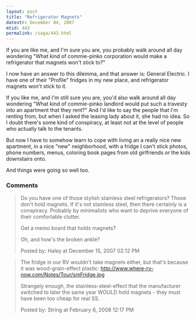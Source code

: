 ```yaml
---
layout: post
title: "Refrigerator Magnets"
datestr: December 04, 2007
mtid: 443
permalink: /saga/443.html
---
```


If you are like me, and I'm sure you are, you probably walk around all day wondering "What kind of commie-pinko corporation would make a refrigerator that magnets won't stick to?"

I now have an answer to this dilemma, and that answer is: General Electric.  I have one of their "Profile" fridges in my new place, and refrigerator magnets won't stick to it.

If you like me, and I'm still sure you are, you'd also walk around all day wondering "What kind of commie-pinko landlord would put such a travesty into an apartment that they rent?"  And I'd like to say the people that I'm renting from, but when I asked the leasing lady about it, she had no idea.  So I doubt there's some kind of conspiracy, at least not at the level of people who actually talk to the tenants.

But now I have to somehow learn to cope with living an a really nice new apartment, in a nice "new" neighborhood, with a fridge I can't stick photos, phone numbers, menus, coloring book pages from old girlfriends or the kids downstairs onto.

And things were going so well too.

### Comments

<blockquote>
Do you have one of those stylish stainless steel refrigerators? Those don't hold magnets. If it's not stainless steel, then there certainly is a conspiracy. Probably by minimalists who want to deprive everyone of their comfortable clutter.

Get a memo board that holds magnets?

Oh, and how's the broken ankle?
<div class="comment-meta">Posted by: Haley at December 15, 2007 02:12 PM</div> </blockquote>

<blockquote>
The fridge in our RV wouldn't take magnets either, but that's because it was wood-grain-effect plastic: <a href="http://www.where-rv-now.com/Notes/Tour/smFridge.jpg" rel="nofollow">http://www.where-rv-now.com/Notes/Tour/smFridge.jpg</a>

Strangely enough, the stainless-steel-effect that the manufacturer switched to later the same year WOULD hold magnets - they must have been too cheap for real SS.
<div class="comment-meta">Posted by: String at February  6, 2008 12:17 PM</div> </blockquote>

